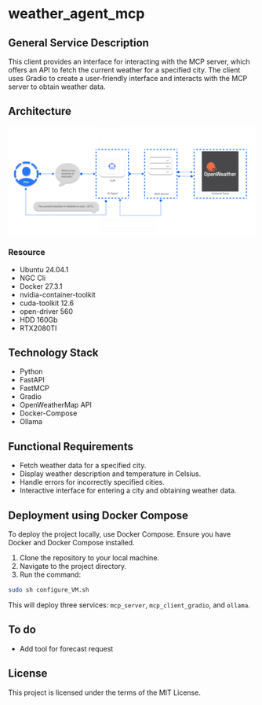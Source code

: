 # weather_agent_mcp

## General Service Description
This client provides an interface for interacting with the MCP server, which offers an API to fetch the current weather for a specified city. The client uses Gradio to create a user-friendly interface and interacts with the MCP server to obtain weather data.

## Architecture
![alt text](MCP_server_Arch.png "Architecture")

### Resource
* Ubuntu 24.04.1
* NGC Cli
* Docker 27.3.1
* nvidia-container-toolkit
* cuda-toolkit 12.6
* open-driver 560
* HDD 160Gb
* RTX2080TI

## Technology Stack
- Python
- FastAPI
- FastMCP
- Gradio
- OpenWeatherMap API
- Docker-Compose
- Ollama

## Functional Requirements
- Fetch weather data for a specified city.
- Display weather description and temperature in Celsius.
- Handle errors for incorrectly specified cities.
- Interactive interface for entering a city and obtaining weather data.


## Deployment using Docker Compose

To deploy the project locally, use Docker Compose. Ensure you have Docker and Docker Compose installed.

1. Clone the repository to your local machine.
2. Navigate to the project directory.
3. Run the command:

```bash
sudo sh configure_VM.sh
```

This will deploy three services: `mcp_server`, `mcp_client_gradio`, and `ollama`.


## To do
* Add tool for forecast request

## License
This project is licensed under the terms of the MIT License.
